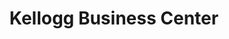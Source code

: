 ---
title: "Kellogg Business Center"
url: /kennewick/kellogg-business-center/
shop: Einkaufszentrum
---